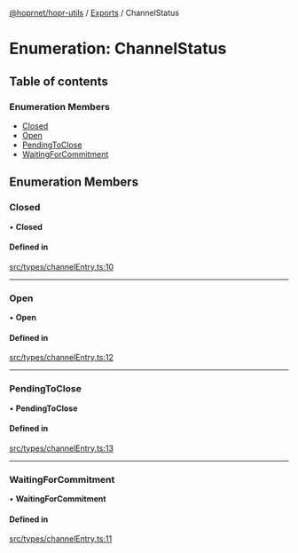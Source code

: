 [@hoprnet/hopr-utils](../README.md) / [Exports](../modules.md) / ChannelStatus

# Enumeration: ChannelStatus

## Table of contents

### Enumeration Members

- [Closed](ChannelStatus.md#closed)
- [Open](ChannelStatus.md#open)
- [PendingToClose](ChannelStatus.md#pendingtoclose)
- [WaitingForCommitment](ChannelStatus.md#waitingforcommitment)

## Enumeration Members

### Closed

• **Closed**

#### Defined in

[src/types/channelEntry.ts:10](https://github.com/hoprnet/hoprnet/blob/master/packages/utils/src/types/channelEntry.ts#L10)

___

### Open

• **Open**

#### Defined in

[src/types/channelEntry.ts:12](https://github.com/hoprnet/hoprnet/blob/master/packages/utils/src/types/channelEntry.ts#L12)

___

### PendingToClose

• **PendingToClose**

#### Defined in

[src/types/channelEntry.ts:13](https://github.com/hoprnet/hoprnet/blob/master/packages/utils/src/types/channelEntry.ts#L13)

___

### WaitingForCommitment

• **WaitingForCommitment**

#### Defined in

[src/types/channelEntry.ts:11](https://github.com/hoprnet/hoprnet/blob/master/packages/utils/src/types/channelEntry.ts#L11)
